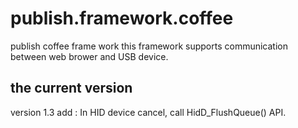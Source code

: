 # publish.framework.coffee
publish coffee frame work
this framework supports communication between web brower and USB device.

## the current version
version 1.3
add : In HID device cancel, call HidD_FlushQueue() API.
